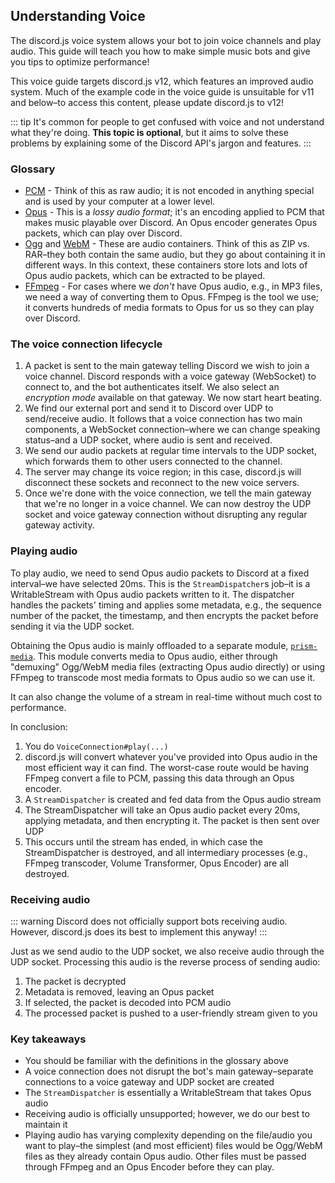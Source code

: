 ## Understanding Voice

<branch version="11.x">

The discord.js voice system allows your bot to join voice channels and play audio. This guide will teach you how to make simple music bots and give you tips to optimize performance!

This voice guide targets discord.js v12, which features an improved audio system. Much of the example code in the voice guide is unsuitable for v11 and below–to access this content, please update discord.js to v12! 

</branch>
<branch version="12.x">

::: tip
It's common for people to get confused with voice and not understand what they're doing. **This topic is optional**, but it aims to solve these problems by explaining some of the Discord API's jargon and features.
:::

### Glossary
- [PCM](https://en.wikipedia.org/wiki/Pulse-code_modulation) - Think of this as raw audio; it is not encoded in anything special and is used by your computer at a lower level.
- [Opus](https://en.wikipedia.org/wiki/Opus_(audio_format)) - This is a _lossy audio format_; it's an encoding applied to PCM that makes music playable over Discord. An Opus encoder generates Opus packets, which can play over Discord.
- [Ogg](https://en.wikipedia.org/wiki/Ogg) and [WebM](https://en.wikipedia.org/wiki/WebM) - These are audio containers. Think of this as ZIP vs. RAR–they both contain the same audio, but they go about containing it in different ways. In this context, these containers store lots and lots of Opus audio packets, which can be extracted to be played.
- [FFmpeg](https://ffmpeg.org/) - For cases where we _don't_ have Opus audio, e.g., in MP3 files, we need a way of converting them to Opus. FFmpeg is the tool we use; it converts hundreds of media formats to Opus for us so they can play over Discord.

### The voice connection lifecycle
1. A packet is sent to the main gateway telling Discord we wish to join a voice channel. Discord responds with a voice gateway (WebSocket) to connect to, and the bot authenticates itself. We also select an _encryption mode_ available on that gateway. We now start heart beating.
2. We find our external port and send it to Discord over UDP to send/receive audio. It follows that a voice connection has two main components, a WebSocket connection–where we can change speaking status–and a UDP socket, where audio is sent and received.
3. We send our audio packets at regular time intervals to the UDP socket, which forwards them to other users connected to the channel.
4. The server may change its voice region; in this case, discord.js will disconnect these sockets and reconnect to the new voice servers.
5. Once we're done with the voice connection, we tell the main gateway that we're no longer in a voice channel. We can now destroy the UDP socket and voice gateway connection without disrupting any regular gateway activity.

### Playing audio

To play audio, we need to send Opus audio packets to Discord at a fixed interval–we have selected 20ms. This is the `StreamDispatcher`s job–it is a WritableStream with Opus audio packets written to it. The dispatcher handles the packets' timing and applies some metadata, e.g., the sequence number of the packet, the timestamp, and then encrypts the packet before sending it via the UDP socket.

Obtaining the Opus audio is mainly offloaded to a separate module, [`prism-media`](https://github.com/amishshah/prism-media). This module converts media to Opus audio, either through "demuxing" Ogg/WebM media files (extracting Opus audio directly) or using FFmpeg to transcode most media formats to Opus audio so we can use it.

It can also change the volume of a stream in real-time without much cost to performance.

In conclusion:

1. You do `VoiceConnection#play(...)`
2. discord.js will convert whatever you've provided into Opus audio in the most efficient way it can find. The worst-case route would be having FFmpeg convert a file to PCM, passing this data through an Opus encoder.
3. A `StreamDispatcher` is created and fed data from the Opus audio stream
4. The StreamDispatcher will take an Opus audio packet every 20ms, applying metadata, and then encrypting it. The packet is then sent over UDP
5. This occurs until the stream has ended, in which case the StreamDispatcher is destroyed, and all intermediary processes (e.g., FFmpeg transcoder, Volume Transformer, Opus Encoder) are all destroyed.

### Receiving audio

::: warning
Discord does not officially support bots receiving audio. However, discord.js does its best to implement this anyway! 
:::

Just as we send audio to the UDP socket, we also receive audio through the UDP socket. Processing this audio is the reverse process of sending audio:

1. The packet is decrypted
2. Metadata is removed, leaving an Opus packet
3. If selected, the packet is decoded into PCM audio
4. The processed packet is pushed to a user-friendly stream given to you

### Key takeaways

- You should be familiar with the definitions in the glossary above
- A voice connection does not disrupt the bot's main gateway–separate connections to a voice gateway and UDP socket are created
- The `StreamDispatcher` is essentially a WritableStream that takes Opus audio
- Receiving audio is officially unsupported; however, we do our best to maintain it
- Playing audio has varying complexity depending on the file/audio you want to play–the simplest (and most efficient) files would be Ogg/WebM files as they already contain Opus audio. Other files must be passed through FFmpeg and an Opus Encoder before they can play.

</branch>
